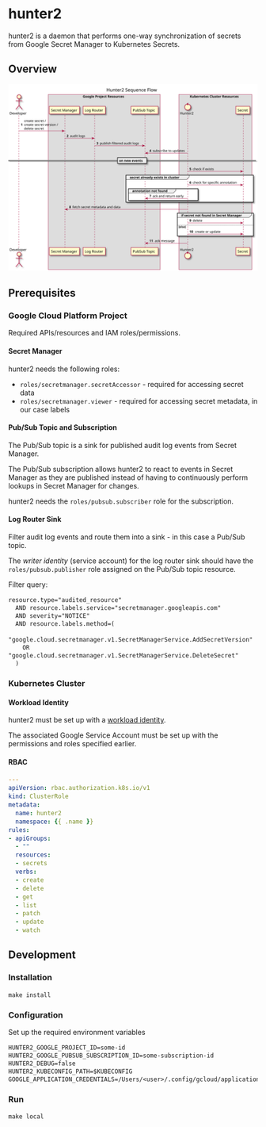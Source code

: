 # hunter2

hunter2 is a daemon that performs one-way synchronization of secrets from Google Secret Manager to Kubernetes Secrets.

## Overview

![hunter2 sequence diagram](docs/sequence.svg)

## Prerequisites

### Google Cloud Platform Project

Required APIs/resources and IAM roles/permissions.

#### Secret Manager

hunter2 needs the following roles:

- `roles/secretmanager.secretAccessor` - required for accessing secret data
- `roles/secretmanager.viewer` - required for accessing secret metadata, in our case labels

#### Pub/Sub Topic and Subscription

The Pub/Sub topic is a sink for published audit log events from Secret Manager. 

The Pub/Sub subscription allows hunter2 to react to events in Secret Manager as they are published instead of 
having to continuously perform lookups in Secret Manager for changes.

hunter2 needs the `roles/pubsub.subscriber` role for the subscription.

#### Log Router Sink

Filter audit log events and route them into a sink - in this case a Pub/Sub topic.

The _writer identity_ (service account) for the log router sink should have the `roles/pubsub.publisher` role assigned on the Pub/Sub topic resource.

Filter query:

```
resource.type="audited_resource"
  AND resource.labels.service="secretmanager.googleapis.com"
  AND severity="NOTICE"
  AND resource.labels.method=(
    "google.cloud.secretmanager.v1.SecretManagerService.AddSecretVersion"
    OR "google.cloud.secretmanager.v1.SecretManagerService.DeleteSecret"
  )
```

### Kubernetes Cluster

#### Workload Identity

hunter2 must be set up with a [workload identity](https://cloud.google.com/kubernetes-engine/docs/how-to/workload-identity).

The associated Google Service Account must be set up with the permissions and roles specified earlier.

#### RBAC

```yaml
---
apiVersion: rbac.authorization.k8s.io/v1
kind: ClusterRole
metadata:
  name: hunter2
  namespace: {{ .name }}
rules:
- apiGroups:
  - ""
  resources:
  - secrets
  verbs:
  - create
  - delete
  - get
  - list
  - patch
  - update
  - watch
```

## Development

### Installation

```shell script
make install
```

### Configuration

Set up the required environment variables

```text
HUNTER2_GOOGLE_PROJECT_ID=some-id
HUNTER2_GOOGLE_PUBSUB_SUBSCRIPTION_ID=some-subscription-id
HUNTER2_DEBUG=false
HUNTER2_KUBECONFIG_PATH=$KUBECONFIG
GOOGLE_APPLICATION_CREDENTIALS=/Users/<user>/.config/gcloud/application_default_credentials.json
```

### Run

```shell script
make local
```